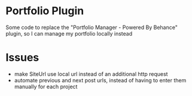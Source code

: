 # Portfolio Plugin

Some code to replace the "Portfolio Manager - Powered By Behance" plugin, so I can manage my portfolio locally instead

# Issues 

* make SiteUrl use local url instead of an additional http request
* automate previous and next post urls, instead of having to enter them manually for each project
